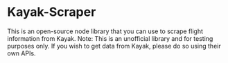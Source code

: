 # Kayak-Scraper
This is an open-source node library that you can use to scrape flight information from Kayak. Note: This is an unofficial library and for testing purposes only. If you wish to get data from Kayak, please do so using their own APIs.
